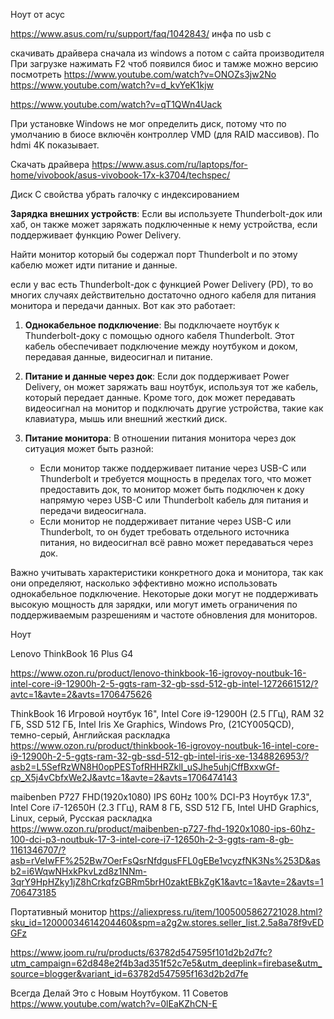 Ноут от асус

https://www.asus.com/ru/support/faq/1042843/     инфа по usb c

скачивать драйвера сначала из windows а потом с сайта производителя
При загрузке нажимать F2 чтоб появился биос
и тамже можно версию посмотреть
https://www.youtube.com/watch?v=ONOZs3jw2No
https://www.youtube.com/watch?v=d_kvYeK1kjw

https://www.youtube.com/watch?v=qT1QWn4Uack

При установке Windows не мог определить диск, потому что по умолчанию в биосе включён контроллер VMD (для RAID массивов). По hdmi 4K показывает.

Скачать драйвера
https://www.asus.com/ru/laptops/for-home/vivobook/asus-vivobook-17x-k3704/techspec/

Диск С свойства убрать галочку с индексированием


**Зарядка внешних устройств**: Если вы используете Thunderbolt-док или хаб, он также может заряжать подключенные к нему устройства, если поддерживает функцию Power Delivery.

Найти монитор который бы содержал порт Thunderbolt и по этому кабелю может идти питание и данные.

если у вас есть Thunderbolt-док с функцией Power Delivery (PD), то во многих случаях действительно достаточно одного кабеля для питания монитора и передачи данных. Вот как это работает:

1. **Однокабельное подключение**: Вы подключаете ноутбук к Thunderbolt-доку с помощью одного кабеля Thunderbolt. Этот кабель обеспечивает подключение между ноутбуком и доком, передавая данные, видеосигнал и питание.
    
2. **Питание и данные через док**: Если док поддерживает Power Delivery, он может заряжать ваш ноутбук, используя тот же кабель, который передает данные. Кроме того, док может передавать видеосигнал на монитор и подключать другие устройства, такие как клавиатура, мышь или внешний жесткий диск.
    
3. **Питание монитора**: В отношении питания монитора через док ситуация может быть разной:
    
    - Если монитор также поддерживает питание через USB-C или Thunderbolt и требуется мощность в пределах того, что может предоставить док, то монитор может быть подключен к доку напрямую через USB-C или Thunderbolt кабель для питания и передачи видеосигнала.
    - Если монитор не поддерживает питание через USB-C или Thunderbolt, то он будет требовать отдельного источника питания, но видеосигнал всё равно может передаваться через док.

Важно учитывать характеристики конкретного дока и монитора, так как они определяют, насколько эффективно можно использовать однокабельное подключение. Некоторые доки могут не поддерживать высокую мощность для зарядки, или могут иметь ограничения по поддерживаемым разрешениям и частоте обновления для мониторов.

Ноут

Lenovo ThinkBook 16 Plus G4

https://www.ozon.ru/product/lenovo-thinkbook-16-igrovoy-noutbuk-16-intel-core-i9-12900h-2-5-ggts-ram-32-gb-ssd-512-gb-intel-1272661512/?avtc=1&avte=2&avts=1706475626

ThinkBook 16 Игровой ноутбук 16", Intel Core i9-12900H (2.5 ГГц), RAM 32 ГБ, SSD 512 ГБ, Intel Iris Xe Graphics, Windows Pro, (21CY005QCD), темно-серый, Английская раскладка
https://www.ozon.ru/product/thinkbook-16-igrovoy-noutbuk-16-intel-core-i9-12900h-2-5-ggts-ram-32-gb-ssd-512-gb-intel-iris-xe-1348826953/?asb2=L5SefRzWN8H0opPESTofRHHRZklI_uSJhe5uhjCffBxxwGf-cp_X5j4vCbfxWe2J&avtc=1&avte=2&avts=1706474143


maibenben P727 FHD(1920x1080) IPS 60Hz 100% DCI-P3 Ноутбук 17.3", Intel Core i7-12650H (2.3 ГГц), RAM 8 ГБ, SSD 512 ГБ, Intel UHD Graphics, Linux, серый, Русская раскладка
https://www.ozon.ru/product/maibenben-p727-fhd-1920x1080-ips-60hz-100-dci-p3-noutbuk-17-3-intel-core-i7-12650h-2-3-ggts-ram-8-gb-1161346707/?asb=rVeIwFF%252Bw7OerFsQsrNfdgusFFL0gEBe1vcyzfNK3Ns%253D&asb2=i6WqwNHxkPkvLzd8z1NNm-3qrY9HpHZky1jZ8hCrkqfzGBRm5brH0zaktEBkZgK1&avtc=1&avte=2&avts=1706473185


Портативный монитор
https://aliexpress.ru/item/1005005862721028.html?sku_id=12000034614204460&spm=a2g2w.stores.seller_list.2.5a8a78f9vEDGFz

https://www.joom.ru/ru/products/63782d547595f101d2b2d7fc?utm_campaign=62d848e2f4b3ad351f52c7e5&utm_deeplink=firebase&utm_source=blogger&variant_id=63782d547595f163d2b2d7fe


Всегда Делай Это с Новым Ноутбуком. 11 Советов
https://www.youtube.com/watch?v=0lEaKZhCN-E